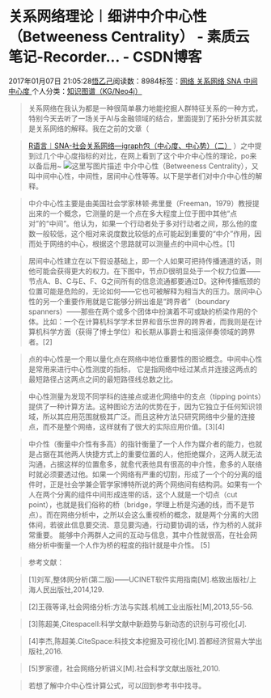
# 关系网络理论︱细讲中介中心性（Betweeness Centrality） - 素质云笔记-Recorder... - CSDN博客

2017年01月07日 21:05:28[悟乙己](https://me.csdn.net/sinat_26917383)阅读数：8984标签：[网络																](https://so.csdn.net/so/search/s.do?q=网络&t=blog)[关系网络																](https://so.csdn.net/so/search/s.do?q=关系网络&t=blog)[SNA																](https://so.csdn.net/so/search/s.do?q=SNA&t=blog)[中间中心度																](https://so.csdn.net/so/search/s.do?q=中间中心度&t=blog)[
							](https://so.csdn.net/so/search/s.do?q=SNA&t=blog)[
																					](https://so.csdn.net/so/search/s.do?q=关系网络&t=blog)个人分类：[知识图谱（KG/Neo4j）																](https://blog.csdn.net/sinat_26917383/article/category/6233060)
[
																								](https://so.csdn.net/so/search/s.do?q=关系网络&t=blog)
[
				](https://so.csdn.net/so/search/s.do?q=网络&t=blog)
[
			](https://so.csdn.net/so/search/s.do?q=网络&t=blog)

> 关系网络在我认为都是一种很简单暴力地能挖掘人群特征关系的一种方式，特别今天去听了一场关于AI与金融领域的结合，里面提到了拓扑分析其实就是关系网络的解释。我在之前的文章（

> [R语言︱SNA-社会关系网络—igraph包（中心度、中心势）（二）](http://blog.csdn.net/sinat_26917383/article/details/51443846)
> ）之中提到过几个中心度指标的对比，在网上看到了这个中介中心性的理论，po来以备后用~
![这里写图片描述](https://img-blog.csdn.net/20170107205937793?watermark/2/text/aHR0cDovL2Jsb2cuY3Nkbi5uZXQvc2luYXRfMjY5MTczODM=/font/5a6L5L2T/fontsize/400/fill/I0JBQkFCMA==/dissolve/70/gravity/SouthEast)
> 中介中心性（Betweeness Centrality），又叫中间中心性，中间性，居间中心性等等。以下是学者们对中介中心性的解释。

> 中介中心性主要是由美国社会学家林顿·弗里曼（Freeman，1979）教授提出来的一个概念，它测量的是一个点在多大程度上位于图中其他“点对”的“中间”。他认为，如果一个行动者处于多对行动者之间，那么他的度数一般较低，这个相对来说度数比较低的点可能起到重要的“中介”作用，因而处于网络的中心，根据这个思路就可以测量点的中间中心性。[1]

> 居间中心性建立在以下假设基础上，即一个人如果可把持传播通道的话，则他可能会获得更大的权力。在下图中，节点D很明显处于一个权力位置——节点A、B、C与E、F、G之间所有的信息流通都要通过D。这种传播瓶颈的位置可能是危险的，无论如何——它也可被解释为相当大的压力。居间中心性的另一个重要作用就是它能够分辨出谁是“跨界者”（boundary spanners）——那些在两个或多个团体中扮演着不可或缺的桥梁作用的个体。比如：一个在计算机科学学术世界和音乐世界的跨界者，而我则是在计算机科学方面（获得了博士学位）和长期从事爵士和摇滚伴奏领域的跨界者。[2]

> 点的中心性是一个用以量化点在网络中地位重要性的图论概念。中间中心性是常用来进行中心性测度的指标，
> 它是指网络中经过某点并连接这两点的最短路径占这两点之间的最短路径线总数之比。

> 中心性测量为发现不同学科的连接点或进化网络中的支点（tipping points）提供了一种计算方法。这种图论方法的优势在于，因为它独立于任何知识领域，所以其应用范围就极其广泛。而且这种方法只研究网络中少量的连接点，而不是整个网络，这样就有了很大的实际应用价值。[3][4]

> 中介性（衡量中介性有多高）的指针衡量了一个人作为媒介者的能力，也就是占据在其他两人快捷方式上的重要位置的人，他拒绝媒介，这两人就无法沟通，占据这样的位置愈多，就愈代表他具有很高的中介性，愈多的人联络时就必须要透过他。如果一个网络有严重的切割，形成了一个个的分离的组件时，正是社会学兼企管学家博特所说的两个网络间有结构洞。如果有一个人在两个分离的组件中间形成连带的话，这个人就是一个切点（cut point），也就是我们俗称的桥（bridge，学理上桥是沟通的线，而不是节点）。而在网络分析中，之所以会这么重视桥的概念，就是两个分离的大团体间，若彼此信息要交流、意见要沟通，行动要协调的话，作为桥的人就非常重要。
> 能够中介两群人之间的互动与信息，其中介性就很高，在社会网络分析中衡量一个人作为桥的程度的指针就是中介性。
> [5]

> 参考文献：

> [1]刘军,整体网分析(第二版)——UCINET软件实用指南[M].格致出版社/上海人民出版社,2014,129.

> [2]王薇等译,社会网络分析:方法与实践.机械工业出版社[M],2013,55-56.

> [3]陈超美,CitespaceⅡ:科学文献中新趋势与新动态的识别与可视化[J].

> [4]李杰,陈超美.CiteSpace:科技文本挖掘及可视化[M].首都经济贸易大学出版社,2016.

> [5]罗家德，社会网络分析讲义[M].社会科学文献出版社,2010.

> 若想了解中介中心性计算公式，可以回到参考书中找寻。


